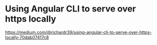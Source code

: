 # Using Angular CLI to serve over https locally

https://medium.com/@richardr39/using-angular-cli-to-serve-over-https-locally-70dab07417c8
